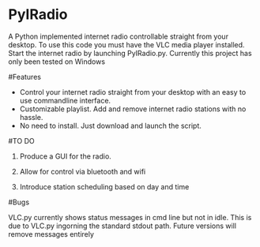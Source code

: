 # PyIRadio
A Python implemented internet radio controllable straight from your desktop.
To use this code you must have the VLC media player installed. Start the internet radio by launching PyIRadio.py.
Currently this project has only been tested on Windows

#Features
- Control your internet radio straight from your desktop with an easy to use commandline interface.
- Customizable playlist. Add and remove internet radio stations with no hassle.
- No need to install. Just download and launch the script.


#TO DO

  1) Produce a GUI for the radio. 
  
  2) Allow for control via bluetooth and wifi

  3) Introduce station scheduling based on day and time
  
#Bugs

VLC.py currently shows status messages in cmd line but not in idle. This is due to VLC.py ingorning the standard stdout path. Future versions will remove messages entirely
